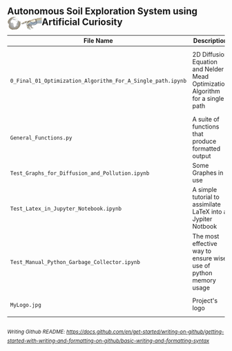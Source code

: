 ## Autonomous Soil Exploration System using Artificial Curiosity <img src="MyLogo.jpg" align="left" width="80">

| File Name | Description | Status |
| --- | --- | --- |
| `0_Final_01_Optimization_Algorithm_For_A_Single_path.ipynb` | 2D Diffusion Equation and Nelder Mead Optimization Algorithm for a single path | In progress, I just have to arrange the file. Please look at section 6  |
| `General_Functions.py` | A suite of functions that produce formatted output | The code is working |
| `Test_Graphs_for_Diffusion_and_Pollution.ipynb` | Some Graphes in use | The code is working |
| `Test_Latex_in_Jupyter_Notebook.ipynb` | A simple tutorial to assimilate LaTeX into a Jypiter Notbook | The code is working |
| `Test_Manual_Python_Garbage_Collector.ipynb` | The most effective way to ensure wise use of python memory usage | The code is working |
| `MyLogo.jpg` | Project's logo | The image is complete |




###### <sub>Writing Github README: https://docs.github.com/en/get-started/writing-on-github/getting-started-with-writing-and-formatting-on-github/basic-writing-and-formatting-syntax</sub>
